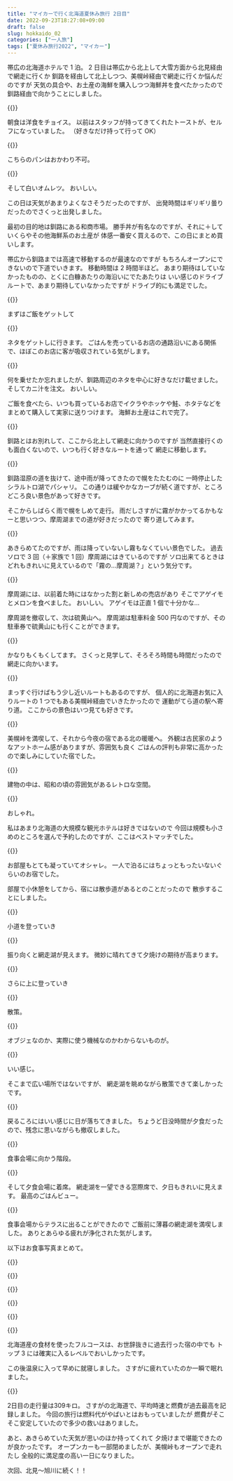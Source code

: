 ```yaml
---
title: "マイカーで行く北海道夏休み旅行 2日目"
date: 2022-09-23T18:27:08+09:00
draft: false
slug: hokkaido_02
categories: ["一人旅"]
tags: ["夏休み旅行2022", "マイカー"]
---
```


帯広の北海道ホテルで 1 泊。
2 日目は帯広から北上して大雪方面から北見経由で網走に行くか
釧路を経由して北上しつつ、美幌峠経由で網走に行くか悩んだのですが
天気の具合や、お土産の海鮮を購入しつつ海鮮丼を食べたかったので
釧路経由で向かうことにしました。

{{<lightbox img="https://gyazo.com/5e1efc9c2e676164a030d6c5be8da5fb.jpg" title="">}}

朝食は洋食をチョイス。
以前はスタッフが持ってきてくれたトーストが、セルフになっていました。
（好きなだけ持って行って OK）

{{<lightbox img="https://gyazo.com/97687df24062bed7b7e9f466f8a80f4b.jpg" title="">}}

こちらのパンはおかわり不可。

{{<lightbox img="https://gyazo.com/899150f1d48488dca5bbdbbd2d2a45ce.jpg" title="">}}

そして白いオムレツ。
おいしい。

この日は天気があまりよくなさそうだったのですが、
出発時間はギリギリ曇りだったのでさくっと出発しました。

最初の目的地は釧路にある和商市場。
勝手丼が有名なのですが、それに＋していくらやその他海鮮系のお土産が
体感一番安く買えるので、この日にまとめ買いします。

帯広から釧路までは高速で移動するのが最速なのですが
もちろんオープンにできないので下道でいきます。
移動時間は 2 時間半ほど。
あまり期待はしていなかったものの、とくに白糠あたりの海沿いにでたあたりは
いい感じのドライブルートで、あまり期待していなかったですが
ドライブ的にも満足でした。

{{<lightbox img="https://gyazo.com/e81f12cdde8b3a0c2571b667020fbe4e.jpg" title="">}}

まずはご飯をゲットして

{{<lightbox img="https://gyazo.com/fe457f626ecf91dee387d10ef9d6256b.jpg" title="">}}

ネタをゲットしに行きます。
ごはんを売っているお店の通路沿いにある関係で、ほぼこのお店に客が吸収されている気がします。

{{<lightbox img="https://gyazo.com/74621b2b4c664e7a5d84277887aefc02.jpg" title="">}}

何を乗せたか忘れましたが、釧路周辺のネタを中心に好きなだけ載せました。
そしてカニ汁を注文。
おいしい。

ご飯を食べたら、いつも買っているお店でイクラやホッケや鮭、ホタテなどを
まとめて購入して実家に送りつけます。
海鮮お土産はこれで完了。

{{<lightbox img="https://gyazo.com/b2b74e9803000c27c0622e66385d0f07.jpg" title="">}}

釧路とはお別れして、ここから北上して網走に向かうのですが
当然直接行くのも面白くないので、いつも行く好きなルートを通って
網走に移動します。

{{<lightbox img="https://gyazo.com/55f8b39deff48b5baccde331c2663355.jpg" title="">}}

釧路湿原の道を抜けて、途中雨が降ってきたので幌をたたむのに
一時停止したシラルトロ湖でパシャリ。
この通りは緩やかなカーブが続く道ですが、ところどころ良い景色があって好きです。

そこからしばらく雨で幌をしめて走行。
雨だしさすがに霧がかかってるかもなーと思いつつ、摩周湖までの道が好きだったので
寄り道してみます。

{{<lightbox img="https://gyazo.com/37f7217e2bc515024e33bbd260edee1f.jpg" title="">}}

あきらめてたのですが、雨は降っていないし霧もなくていい景色でした。
過去ソロで 3 回（＋家族で 1 回）摩周湖にはきているのですが
ソロ出来てるときはどれもきれいに見えているので「霧の...摩周湖？」という気分です。

{{<lightbox img="https://gyazo.com/7546622523ee85b332482123c15c6fbe.jpg" title="">}}

摩周湖には、以前着た時にはなかった割と新しめの売店があり
そこでアゲイモとメロンを食べました。
おいしい。
アゲイモは正直 1 個で十分かな...

摩周湖を撤収して、次は硫黄山へ。
摩周湖は駐車料金 500 円なのですが、その駐車券で硫黄山にも行くことができます。

{{<lightbox img="https://gyazo.com/7d2ec5d699b963fc5c4cea4648ca9373.jpg" title="">}}

かなりもくもくしてます。
さくっと見学して、そろそろ時間も時間だったので網走に向かいます。

{{<lightbox img="https://gyazo.com/4e94ff923706fdddd6cc7221e5b7f963.jpg" title="">}}

まっすぐ行けばもう少し近いルートもあるのですが、
個人的に北海道お気に入りルートの 1 つでもある美幌峠経由でいきたかったので
運動がてら道の駅へ寄り道。
ここからの景色はいつ見ても好きです。

{{<lightbox img="https://gyazo.com/07c5d6d3b42ee20ab91f21e6270fe3af.jpg" title="">}}

美幌峠を満喫して、それから今夜の宿である北の暖暖へ。
外観は古民家のようなアットホーム感がありますが、雰囲気も良く
ごはんの評判も非常に高かったので楽しみにしていた宿でした。

{{<lightbox img="https://gyazo.com/8e071d7ebdc8958519846c7fc6a887a6.jpg" title="">}}

建物の中は、昭和の頃の雰囲気があるレトロな空間。

{{<lightbox img="https://gyazo.com/3a4c118c595d132f2138615ca4d0a6a1.jpg" title="">}}

おしゃれ。

私はあまり北海道の大規模な観光ホテルは好きではないので
今回は規模も小さめのところを選んで予約したのですが、ここはベストマッチでした。

{{<lightbox img="https://gyazo.com/54d917ccd15186ad3191d018385d8c73.jpg" title="">}}

お部屋もとても凝っていてオシャレ。
一人で泊るにはちょっともったいないぐらいのお宿でした。

部屋で小休憩をしてから、宿には散歩道があるとのことだったので
散歩することにしました。

{{<lightbox img="https://gyazo.com/b3ee540dea1a93f4da5c47cb3e8357ec.jpg" title="">}}

小道を登っていき

{{<lightbox img="https://gyazo.com/c75cae4e3ee0e9b37ad4a2fae2b51d53.jpg" title="">}}

振り向くと網走湖が見えます。
微妙に晴れてきて夕焼けの期待が高まります。

{{<lightbox img="https://gyazo.com/aa6349766a3dfbbfa31ebdc5fc652b06.jpg" title="">}}

さらに上に登っていき

{{<lightbox img="https://gyazo.com/5f6f7b91618fe694e6e78dadc68c4b50.jpg" title="">}}

散策。

{{<lightbox img="https://gyazo.com/38761c7cde625a58548750249f3b81ca.jpg" title="">}}

オブジェなのか、実際に使う機械なのかわからないものが。

{{<lightbox img="https://gyazo.com/49e77d4f77e76646e8442e5b432c2230.jpg" title="">}}

いい感じ。

そこまで広い場所ではないですが、
網走湖を眺めながら散策できて楽しかったです。

{{<lightbox img="https://gyazo.com/11b215da13e42d68876e61a5dc52d16a.jpg" title="">}}

戻るころにはいい感じに日が落ちてきました。
ちょうど日没時間が夕食だったので、残念に思いながらも撤収しました。

{{<lightbox img="https://gyazo.com/83e7ea29849937e37a8ad2f6c8cab561.jpg" title="">}}

食事会場に向かう階段。

{{<lightbox img="https://gyazo.com/b59d38a5352df9c011e5961b300d9884.jpg" title="">}}

そして夕食会場に着席。
網走湖を一望できる窓際席で、夕日もきれいに見えます。
最高のごはんビュー。

{{<lightbox img="https://gyazo.com/e8c6cc675f5874f832e2c1aa1cba13d4.jpg" title="">}}

食事会場からテラスに出ることができたので
ご飯前に薄暮の網走湖を満喫しました。
ありとあらゆる疲れが浄化された気がします。

以下はお食事写真まとめて。

{{<lightbox img="https://gyazo.com/439836af5e7ea10420a01ce76020c381.jpg" title="">}}

{{<lightbox img="https://gyazo.com/621726b4549e0b404d5169d659ee98a0.jpg" title="">}}

{{<lightbox img="https://gyazo.com/3f5a832c4315611ecbb6290b74cd21d1.jpg" title="">}}

{{<lightbox img="https://gyazo.com/c710c3bac5ce6d02556050e87417d9c9.jpg" title="">}}

{{<lightbox img="https://gyazo.com/7c5396f732d74211e9164008adf66bbe.jpg" title="">}}

{{<lightbox img="https://gyazo.com/31451d3d78520918aa7161c8d6ec03cf.jpg" title="">}}

北海道産の食材を使ったフルコースは、お世辞抜きに過去行った宿の中でも
トップ 3 には確実に入るレベルでおいしかったです。

この後温泉に入って早めに就寝しました。
さすがに疲れていたのか一瞬で眠れました。

{{<lightbox img="https://gyazo.com/127d55cf21bdfa8e89a5264e97fc936c.jpg" title="">}}

2日目の走行量は309キロ。
さすがの北海道で、平均時速と燃費が過去最高を記録しました。
今回の旅行は燃料代がやばいとはおもっていましたが
燃費がそこそこ安定していたので多少の救いはありました。

あと、あきらめていた天気が思いのほか持ってくれて
夕焼けまで堪能できたのが良かったです。
オープンカーも一部閉めましたが、美幌峠もオープンで走れたし
全般的に満足度の高い一日になりました。

次回、北見～旭川に続く！！
